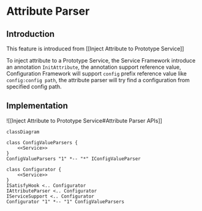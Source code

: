 Attribute Parser
===

## Introduction
This feature is introduced from [[Inject Attribute to Prototype Service]]

To inject attribute to a Prototype Service, the Service Framework introduce an annotation `InitAttribute`, the annotation support reference value, Configuration Framework will support `config` prefix reference value like `config:config path`, the attribute parser will try find a configuration from specified config path.

## Implementation
![[Inject Attribute to Prototype Service#Attribute Parser APIs]]

```mermaid
classDiagram

class ConfigValueParsers {
	<<Service>>
}
ConfigValueParsers "1" *-- "*" IConfigValueParser

class Configurator {
	<<Service>>
}
ISatisfyHook <.. Configurator
IAttributeParser <.. Configurator
IServiceSupport <.. Configurator
Configurator "1" *-- "1" ConfigValueParsers
```